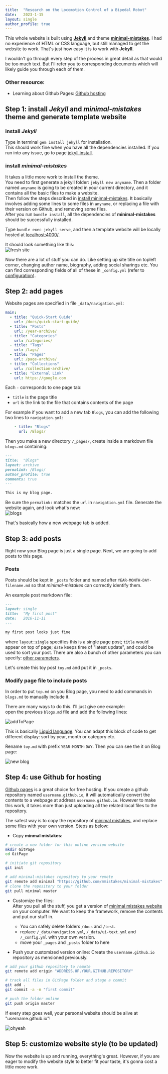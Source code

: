 ```yaml
---
title:  "Research on the Locomotion Control of a Bipedal Robot"
date:   2023-1-15
layout: single
author_profile: true
---
```


This whole website is built using [**Jekyll**](https://jekyllrb.com/) and theme [**minimal-mistakes**](https://mmistakes.github.io/minimal-mistakes/). 
I had no experience of HTML or CSS language, but still managed to get the website to work. That's just how easy it is to work with **Jekyll**.

I wouldn't go through every step of the process in great detail as that would be too much text. But I'll refer you to corresponding documents which will likely guide you through each of them. 


### Other resource:
- Learning about Github Pages: [Github hosting](http://jmcglone.com/guides/github-pages/)

## Step 1: install _Jekyll_ and _minimal-mistakes_ theme and generate template website

### install _Jekyll_
Type in terminal `gem install jekyll` for installation.    
This should work fine when you have all the dependencies installed. If you run into any issue, go to page [jekyll install](https://jekyllrb.com/docs/installation/).

### install _minimal-mistakes_
It takes a little more work to install the theme.   
You need to first generate a jekyll folder: `jekyll new anyname`. Then a folder named `anyname` is going to be created in your current directory, and it contains all the basic files to make a website.   
Then follow the steps described in [install minimal-mistakes](https://mmistakes.github.io/minimal-mistakes/docs/quick-start-guide/). It basically involves adding some lines to some files in `anyname`, or replacing a file with their version on Github, and removing some files.  
After you run `bundle install`, all the dependencies of **minimal-mistakes** should be successfully installed.


Type `bundle exec jekyll serve`, and then a template website will be locally hosted at [localhost:4000/](localhost:4000/).

It should look something like this:   
![fresh site](/pics/website_tut/fresh.png)

Now there are a lot of stuff you can do. 
Like setting up site title on topleft corner, changing author name, biography, adding social sharings etc. You can find corresponding fields of all of these in `_config.yml` (refer to [configuration](https://mmistakes.github.io/minimal-mistakes/docs/configuration/)).

## Step 2: add pages

Website pages are specified in file `_data/navigation.yml`:

```yml
main:
  - title: "Quick-Start Guide"
    url: /docs/quick-start-guide/
  - title: "Posts"
    url: /year-archive/
  - title: "Categories"
    url: /categories/
  - title: "Tags"
    url: /tags/
  - title: "Pages"
    url: /page-archive/
  - title: "Collections"
    url: /collection-archive/
  - title: "External Link"
    url: https://google.com
```

Each `-` corresponds to one page tab:

- `title` is the page title
- `url` is the link to the file that contains contents of the page

For example if you want to add a new tab `Blogs`, you can add the following two lines to `navigation.yml`:

```yml
	- title: "Blogs"
	  url: /Blogs/
```

Then you make a new directory `/_pages/`, create inside a markdown file `blogs.md` containing:

```md
---
title:  "Blogs"
layout: archive
permalink: /Blogs/
author_profile: true
comments: true
---

This is my blog page.
```

Be sure the `permalink:` matches the `url` in `navigation.yml` file.
Generate the website again, and look what's new:   
![blogs](/pics/website_tut/blog.png)

That's basically how a new webpage tab is added.

## Step 3: add posts
Right now your Blog page is just a single page. Next, we are going to add posts to this page.

### Posts
Posts should be kept in `_posts` folder and named after `YEAR-MONTH-DAY-filename.md` so that _minimal-mistakes_ can correctly identify them.

An example post markdown file:

```md
---
layout: single
title:  "My first post"
date:   2016-11-11
---

my first post looks just fine
```

where `layout:single` specifies this is a single page post; `title` would appear on top of page; `date` keeps time of "latest update", and could be used to sort your post. There are also a bunch of other parameters you can specify: [other parameters](https://mmistakes.github.io/minimal-mistakes/docs/posts/).

Let's create this toy post `toy.md` and put it in `_posts`. 

### Modify page file to include posts
In order to put `top.md` on you Blog page, you need to add commands in `blogs.md` to manually include it.
 
There are many ways to do this. I'll just give one example:   
open the previous `blogs.md` file and add the following lines:

![addToPage](/pics/website_tut/addToPage.png)

This is basically [Liquid language](http://shopify.github.io/liquid/). You can adapt this block of code to get different display: sort by year, month or category etc.
 
Rename `toy.md`  with prefix `YEAR-MONTH-DAY`. Then you can see the it on Blog page:

![new blog](/pics/website_tut/new_blog.png)


## Step 4: use Github for hosting
[Github pages](https://pages.github.com/) is a great choice for free hosting. If you create a github repository named `username.github.io`, it will automatically convert the contents to  a webpage at address `username.github.io`. However to make this work, it takes more than just uploading all the related local files to the repository. 

The safest way is to copy the repository of [minimal mistakes](https://github.com/mmistakes/minimal-mistakes), and replace some files with your own version. Steps as below:

- Copy **minmal mistakes**:

```bash
# create a new folder for this online version website
mkdir GitPage
cd GitPage

# initiate git repository
git init

# add minimal-mistakes repository to your remote
git remote add minimal "https://github.com/mmistakes/minimal-mistakes"
# clone the repository to your folder
git pull minimal master
```

- Customize the files:   
	After you pull all the stuff, you get a version of [minimal mistakes website](https://mmistakes.github.io/minimal-mistakes/) on your computer. We want to keep the framework, remove the contents and put our stuff in. 
	
	- You can safely delete folders `/docs` and `/test`. 
	- replace `/_data/navigation.yml`, `/_data/ui-text.yml` and `/_config.yml` with your own version.
	- move your `_pages` and `_posts` folder to here

- Push your customized version online:
	Create the `username.github.io` repository as mensioned previously.
	
```bash
# add your github repository to remote
git remote add origin "ADDRESS.OF.YOUR.GITHUB.REPOSITORY"

# track all files in GitPage folder and stage a commit
git add .
git commit -a -m "first commit"

# push the folder online
git push origin master
```


If every step goes well, your personal website should be alive at "username.github.io"!

![ohyeah](https://www.residentadvisor.net/images/labels/oh!yeah!.jpg) 
	

## Step 5: customize website style (to be updated)
Now the website is up and running, everything's great. However, if you are eager to modify the website style to better fit your taste, it's gonna cost a little more work.  